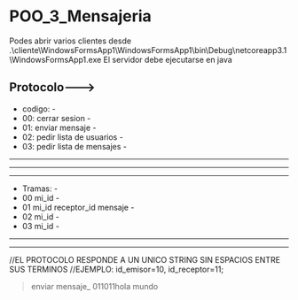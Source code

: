 # POO_3_Mensajeria

Podes abrir varios clientes desde .\cliente\WindowsFormsApp1\WindowsFormsApp1\bin\Debug\netcoreapp3.1\WindowsFormsApp1.exe
El servidor debe ejecutarse en java

Protocolo--->
----------------------------------
- codigo:                        -
- 00: cerrar sesion              - 
- 01: enviar mensaje             -
- 02: pedir lista de usuarios    -
- 03: pedir lista de mensajes    -
----------------------------------
**********************************
----------------------------------
- Tramas:                        -
- 00 mi_id                       -
- 01 mi_id receptor_id mensaje   -
- 02 mi_id                       -
- 03 mi_id                       -
----------------------------------
**********************************
//EL PROTOCOLO RESPONDE A UN UNICO STRING SIN ESPACIOS ENTRE SUS TERMINOS
//EJEMPLO:
id_emisor=10, id_receptor=11;
>enviar mensaje_
011011hola mundo
